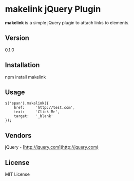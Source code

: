 ﻿﻿﻿﻿﻿﻿﻿﻿﻿﻿﻿﻿﻿﻿﻿﻿﻿﻿﻿﻿﻿﻿﻿﻿﻿﻿﻿﻿# makelink jQuery Plugin**makelink** is a simple jQuery plugin to attach links to elements.## Version0.1.0## Installationnpm install makelink## Usage```$('span').makelink({    href:     'http://test.com',    text:     'Click Me',    target:   '_blank'});```## VendorsjQuery - [http://jquery.com](http://jquery.com)## LicenseMIT License